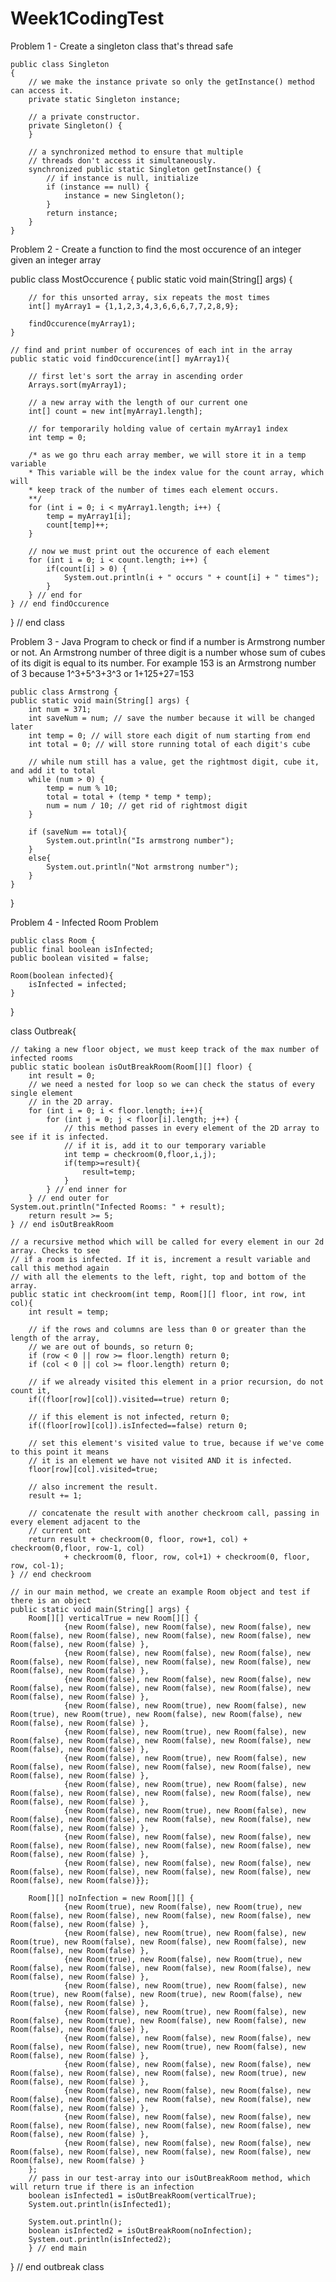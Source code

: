# Week1CodingTest

Problem 1 - Create a singleton class that's thread safe

    public class Singleton
    {
        // we make the instance private so only the getInstance() method can access it.
        private static Singleton instance;

        // a private constructor.
        private Singleton() {
        }

        // a synchronized method to ensure that multiple
        // threads don't access it simultaneously.
        synchronized public static Singleton getInstance() {
            // if instance is null, initialize
            if (instance == null) {
                instance = new Singleton();
            }
            return instance;
        }
    } 
    
    
Problem 2 - Create a function to find the most occurence of an integer given an integer array


  public class MostOccurence {
    public static void main(String[] args) {

        // for this unsorted array, six repeats the most times
        int[] myArray1 = {1,1,2,3,4,3,6,6,6,7,7,2,8,9};

        findOccurence(myArray1);
    }

    // find and print number of occurences of each int in the array
    public static void findOccurence(int[] myArray1){

        // first let's sort the array in ascending order
        Arrays.sort(myArray1);

        // a new array with the length of our current one
        int[] count = new int[myArray1.length];

        // for temporarily holding value of certain myArray1 index
        int temp = 0;

        /* as we go thru each array member, we will store it in a temp variable
        * This variable will be the index value for the count array, which will
        * keep track of the number of times each element occurs.
        **/
        for (int i = 0; i < myArray1.length; i++) {
            temp = myArray1[i];
            count[temp]++;
        }

        // now we must print out the occurence of each element
        for (int i = 0; i < count.length; i++) {
            if(count[i] > 0) {
                System.out.println(i + " occurs " + count[i] + " times");
            }
        } // end for
    } // end findOccurence
} // end class


Problem 3 - Java Program to check or find if a number is Armstrong number or not. An Armstrong number of
 three digit is a number whose sum of cubes of its digit is equal to its number.
 For example 153 is an Armstrong number of 3 because 1^3+5^3+3^3 or 1+125+27=153
 
    public class Armstrong {
    public static void main(String[] args) {
        int num = 371;
        int saveNum = num; // save the number because it will be changed later
        int temp = 0; // will store each digit of num starting from end
        int total = 0; // will store running total of each digit's cube

        // while num still has a value, get the rightmost digit, cube it, and add it to total
        while (num > 0) {
            temp = num % 10;
            total = total + (temp * temp * temp);
            num = num / 10; // get rid of rightmost digit
        }

        if (saveNum == total){
            System.out.println("Is armstrong number");
        }
        else{
            System.out.println("Not armstrong number");
        }
    }
  }

Problem 4 - Infected Room Problem


    public class Room {
    public final boolean isInfected;
    public boolean visited = false;

    Room(boolean infected){
        isInfected = infected;
    }
  }

 class Outbreak{

    // taking a new floor object, we must keep track of the max number of infected rooms
    public static boolean isOutBreakRoom(Room[][] floor) {
        int result = 0;
        // we need a nested for loop so we can check the status of every single element
        // in the 2D array.
        for (int i = 0; i < floor.length; i++){
            for (int j = 0; j < floor[i].length; j++) {
                // this method passes in every element of the 2D array to see if it is infected.
                // if it is, add it to our temporary variable
                int temp = checkroom(0,floor,i,j);
                if(temp>=result){
                    result=temp;
                }
            } // end inner for
        } // end outer for
    System.out.println("Infected Rooms: " + result);
        return result >= 5;
    } // end isOutBreakRoom

    // a recursive method which will be called for every element in our 2d array. Checks to see
    // if a room is infected. If it is, increment a result variable and call this method again
    // with all the elements to the left, right, top and bottom of the array.
    public static int checkroom(int temp, Room[][] floor, int row, int col){
        int result = temp;

        // if the rows and columns are less than 0 or greater than the length of the array,
        // we are out of bounds, so return 0;
        if (row < 0 || row >= floor.length) return 0;
        if (col < 0 || col >= floor.length) return 0;

        // if we already visited this element in a prior recursion, do not count it,
        if((floor[row][col]).visited==true) return 0;

        // if this element is not infected, return 0;
        if((floor[row][col]).isInfected==false) return 0;

        // set this element's visited value to true, because if we've come to this point it means
        // it is an element we have not visited AND it is infected.
        floor[row][col].visited=true;

        // also increment the result.
        result += 1;

        // concatenate the result with another checkroom call, passing in every element adjacent to the
        // current ont
        return result + checkroom(0, floor, row+1, col) + checkroom(0,floor, row-1, col)
                + checkroom(0, floor, row, col+1) + checkroom(0, floor, row, col-1);
    } // end checkroom

    // in our main method, we create an example Room object and test if there is an object
    public static void main(String[] args) {
        Room[][] verticalTrue = new Room[][] {
                {new Room(false), new Room(false), new Room(false), new Room(false), new Room(false), new Room(false), new Room(false), new Room(false), new Room(false) },
                {new Room(false), new Room(false), new Room(false), new Room(false), new Room(false), new Room(false), new Room(false), new Room(false), new Room(false) },
                {new Room(false), new Room(false), new Room(false), new Room(false), new Room(false), new Room(false), new Room(false), new Room(false), new Room(false) },
                {new Room(false), new Room(true), new Room(false), new Room(true), new Room(true), new Room(false), new Room(false), new Room(false), new Room(false) },
                {new Room(false), new Room(true), new Room(false), new Room(false), new Room(false), new Room(false), new Room(false), new Room(false), new Room(false) },
                {new Room(false), new Room(true), new Room(false), new Room(false), new Room(false), new Room(false), new Room(false), new Room(false), new Room(false) },
                {new Room(false), new Room(true), new Room(false), new Room(false), new Room(false), new Room(false), new Room(false), new Room(false), new Room(false) },
                {new Room(false), new Room(true), new Room(false), new Room(false), new Room(false), new Room(false), new Room(false), new Room(false), new Room(false) },
                {new Room(false), new Room(false), new Room(false), new Room(false), new Room(false), new Room(false), new Room(false), new Room(false), new Room(false) },
                {new Room(false), new Room(false), new Room(false), new Room(false), new Room(false), new Room(false), new Room(false), new Room(false), new Room(false)}};

        Room[][] noInfection = new Room[][] {
                {new Room(true), new Room(false), new Room(true), new Room(false), new Room(false), new Room(false), new Room(false), new Room(false), new Room(false) },
                {new Room(false), new Room(true), new Room(false), new Room(true), new Room(false), new Room(false), new Room(false), new Room(false), new Room(false) },
                {new Room(true), new Room(false), new Room(true), new Room(false), new Room(false), new Room(false), new Room(false), new Room(false), new Room(false) },
                {new Room(false), new Room(true), new Room(false), new Room(true), new Room(false), new Room(true), new Room(false), new Room(false), new Room(false) },
                {new Room(false), new Room(true), new Room(false), new Room(false), new Room(true), new Room(false), new Room(false), new Room(false), new Room(false) },
                {new Room(false), new Room(false), new Room(false), new Room(false), new Room(false), new Room(true), new Room(false), new Room(false), new Room(false) },
                {new Room(false), new Room(false), new Room(false), new Room(false), new Room(false), new Room(false), new Room(true), new Room(false), new Room(false) },
                {new Room(false), new Room(false), new Room(false), new Room(false), new Room(false), new Room(false), new Room(false), new Room(false), new Room(false) },
                {new Room(false), new Room(false), new Room(false), new Room(false), new Room(false), new Room(false), new Room(false), new Room(false), new Room(false) },
                {new Room(false), new Room(false), new Room(false), new Room(false), new Room(false), new Room(false), new Room(false), new Room(false), new Room(false) }
        };
        // pass in our test-array into our isOutBreakRoom method, which will return true if there is an infection
        boolean isInfected1 = isOutBreakRoom(verticalTrue);
        System.out.println(isInfected1);

        System.out.println();
        boolean isInfected2 = isOutBreakRoom(noInfection);
        System.out.println(isInfected2);
        } // end main
  } // end outbreak class

